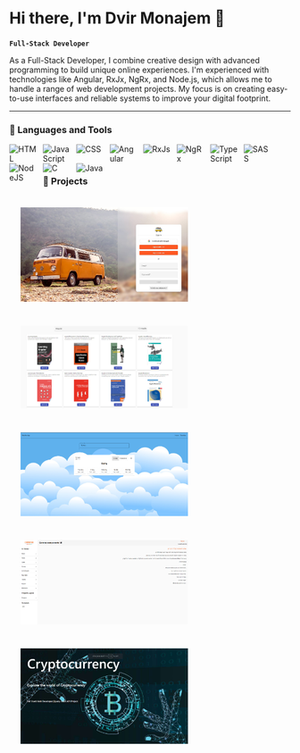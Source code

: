 # Hi there, I'm Dvir Monajem 👋

**`Full-Stack Developer `**

As a Full-Stack Developer, I combine creative design with advanced programming to build unique online experiences. 
 I'm experienced with technologies like Angular, RxJx, NgRx, and Node.js, which allows me to handle a range of web development projects. 
My focus is on creating easy-to-use interfaces and reliable systems to improve your digital footprint.

---

### 🧰 Languages and Tools

<img align="left" alt="HTML" width="50px" style="padding-right:10px;" src="https://cdn.jsdelivr.net/gh/devicons/devicon/icons/html5/html5-plain.svg" />
<img align="left" alt="JavaScript" width="50px" style="padding-right:10px;" src="https://cdn.jsdelivr.net/gh/devicons/devicon/icons/javascript/javascript-plain.svg" />
<img align="left" alt="CSS" width="50px" style="padding-right:10px;" src="https://cdn.jsdelivr.net/gh/devicons/devicon/icons/css3/css3-plain.svg" />
<img align="left" alt="Angular" width="50px" style="padding-right:10px;" src="https://cdn.jsdelivr.net/gh/devicons/devicon/icons/angularjs/angularjs-plain.svg" />
<img align="left" alt="RxJs" width="50px" style="padding-right:10px;" src="https://cdn.jsdelivr.net/gh/devicons/devicon@latest/icons/rxjs/rxjs-original.svg" />
<img align="left" alt="NgRx" width="50px" style="padding-right:10px;" src="https://cdn.jsdelivr.net/gh/devicons/devicon@latest/icons/ngrx/ngrx-original.svg" />
<img align="left" alt="TypeScript" width="50px" style="padding-right:10px;" src="https://cdn.jsdelivr.net/gh/devicons/devicon/icons/typescript/typescript-plain.svg" />
<img align="left" alt="SASS" width="50px" style="padding-right:10px;" src="https://cdn.jsdelivr.net/gh/devicons/devicon/icons/sass/sass-original.svg" />
<img align="left" alt="NodeJS" width="50px" style="padding-right:10px;" src="https://cdn.jsdelivr.net/gh/devicons/devicon/icons/nodejs/nodejs-original.svg" />
<img align="left" alt="C" width="50px" style="padding-right:10px;" src="https://cdn.jsdelivr.net/gh/devicons/devicon/icons/c/c-line.svg" />
<img align="left" alt="Java" width="50px" style="padding-right:10px;" src="https://cdn.jsdelivr.net/gh/devicons/devicon/icons/java/java-original.svg"/>
<br />

#

### 🔭 Projects

<a href="https://travel-on-811d5.firebaseapp.com/" target="_blank" style="display: inline-block; margin: 10px;">
  <img src="https://github.com/DvirMon/DvirMon/blob/main/travel-app.png" alt="Travel-On" width="300" style="padding: 10px;">
</a>

<a href="https:///ng-books-scape.firebaseapp.com" target="_blank" style="display: inline-block; margin: 10px;">
  <img src="https://github.com/DvirMon/DvirMon/blob/main/books-scape-app.png" alt="Books-Scape" width="300" style="padding: 10px;">
</a>

<a href="https://ng-weather-space.firebaseapp.com/" target="_blank" style="display: inline-block; margin: 10px;">
  <img src="https://github.com/DvirMon/DvirMon/blob/main/weather-space.png" alt="Books-Scape" width="300" style="padding: 10px;">
</a>

<a href="https://comrax-dev.dlz8gx14w80dd.amplifyapp.com/" target="_blank" style="display: inline-block; margin: 10px;">
  <img src="https://github.com/DvirMon/DvirMon/blob/main/comrax-ui.png" alt="Kakakl-UI" width="300" style="padding: 10px;">
</a>

<a href="https://coincryptohub.web.app/" target="_blank" style="display: inline-block; margin: 10px;">
  <img src="https://github.com/DvirMon/DvirMon/blob/main/coins-app.png" alt="Crypto-Coins" width="300" style="padding: 10px;">
</a>
